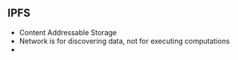## IPFS

- Content Addressable Storage
- Network is for discovering data, not for executing computations
- 